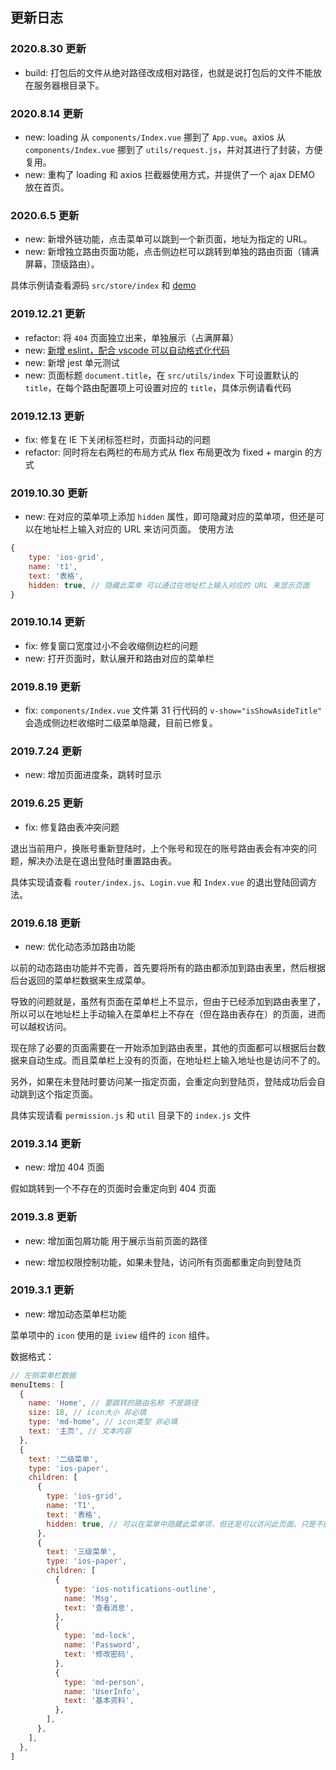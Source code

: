 ## 更新日志

### 2020.8.30 更新

- build: 打包后的文件从绝对路径改成相对路径，也就是说打包后的文件不能放在服务器根目录下。

### 2020.8.14 更新

- new: loading 从 `components/Index.vue` 挪到了 `App.vue`。axios 从 `components/Index.vue` 挪到了 `utils/request.js`，并对其进行了封装，方便复用。
- new: 重构了 loading 和 axios 拦截器使用方式，并提供了一个 ajax DEMO 放在首页。

### 2020.6.5 更新

- new: 新增外链功能，点击菜单可以跳到一个新页面，地址为指定的 URL。
- new: 新增独立路由页面功能，点击侧边栏可以跳转到单独的路由页面（铺满屏幕，顶级路由）。

具体示例请查看源码 `src/store/index` 和 [demo](https://woai3c.github.io/)

### 2019.12.21 更新

- refactor: 将 `404` 页面独立出来，单独展示（占满屏幕）
- new: [新增 eslint，配合 vscode 可以自动格式化代码](https://github.com/woai3c/Front-end-articles/blob/master/eslint-vscode-format.md)
- new: 新增 jest 单元测试
- new: 页面标题 `document.title`，在 `src/utils/index` 下可设置默认的 `title`，在每个路由配置项上可设置对应的 `title`，具体示例请看代码

### 2019.12.13 更新

- fix: 修复在 IE 下关闭标签栏时，页面抖动的问题
- refactor: 同时将左右两栏的布局方式从 flex 布局更改为 fixed + margin 的方式

### 2019.10.30 更新

- new: 在对应的菜单项上添加 `hidden` 属性，即可隐藏对应的菜单项，但还是可以在地址栏上输入对应的 URL 来访问页面。
  使用方法

```js
{
    type: 'ios-grid',
    name: 't1',
    text: '表格',
    hidden: true, // 隐藏此菜单 可以通过在地址栏上输入对应的 URL 来显示页面
}
```

### 2019.10.14 更新

- fix: 修复窗口宽度过小不会收缩侧边栏的问题
- new: 打开页面时，默认展开和路由对应的菜单栏

### 2019.8.19 更新

- fix: `components/Index.vue` 文件第 31 行代码的 `v-show="isShowAsideTitle"` 会造成侧边栏收缩时二级菜单隐藏，目前已修复。

### 2019.7.24 更新

- new: 增加页面进度条，跳转时显示

### 2019.6.25 更新

- fix: 修复路由表冲突问题

退出当前用户，换账号重新登陆时，上个账号和现在的账号路由表会有冲突的问题，解决办法是在退出登陆时重置路由表。

具体实现请查看 `router/index.js`、`Login.vue` 和 `Index.vue` 的退出登陆回调方法。

### 2019.6.18 更新

- new: 优化动态添加路由功能

以前的动态路由功能并不完善，首先要将所有的路由都添加到路由表里，然后根据后台返回的菜单栏数据来生成菜单。

导致的问题就是，虽然有页面在菜单栏上不显示，但由于已经添加到路由表里了，所以可以在地址栏上手动输入在菜单栏上不存在（但在路由表存在）的页面，进而可以越权访问。

现在除了必要的页面需要在一开始添加到路由表里，其他的页面都可以根据后台数据来自动生成。而且菜单栏上没有的页面，在地址栏上输入地址也是访问不了的。

另外，如果在未登陆时要访问某一指定页面，会重定向到登陆页，登陆成功后会自动跳到这个指定页面。

具体实现请看 `permission.js` 和 `util` 目录下的 `index.js` 文件

### 2019.3.14 更新

- new: 增加 404 页面

假如跳转到一个不存在的页面时会重定向到 404 页面

### 2019.3.8 更新

- new: 增加面包屑功能 用于展示当前页面的路径

- new: 增加权限控制功能，如果未登陆，访问所有页面都重定向到登陆页

### 2019.3.1 更新

- new: 增加动态菜单栏功能

菜单项中的 `icon` 使用的是 `iview` 组件的 `icon` 组件。

数据格式：

```js
// 左侧菜单栏数据
menuItems: [
  {
    name: 'Home', // 要跳转的路由名称 不是路径
    size: 18, // icon大小 非必填
    type: 'md-home', // icon类型 非必填
    text: '主页', // 文本内容
  },
  {
    text: '二级菜单',
    type: 'ios-paper',
    children: [
      {
        type: 'ios-grid',
        name: 'T1',
        text: '表格',
        hidden: true, // 可以在菜单中隐藏此菜单项，但还是可以访问此页面，只是不能在菜单栏中看见。
      },
      {
        text: '三级菜单',
        type: 'ios-paper',
        children: [
          {
            type: 'ios-notifications-outline',
            name: 'Msg',
            text: '查看消息',
          },
          {
            type: 'md-lock',
            name: 'Password',
            text: '修改密码',
          },
          {
            type: 'md-person',
            name: 'UserInfo',
            text: '基本资料',
          },
        ],
      },
    ],
  },
]
```
